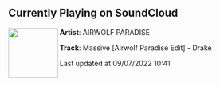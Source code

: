 ## Currently Playing on SoundCloud

[<img align="left" width="100" src="https://i1.sndcdn.com/artworks-upmbDBqPyhWLvCji-iEKlqg-t500x500.jpg">](https://soundcloud.com/airwolfparadise/massive-ap-edit)

**Artist**: AIRWOLF PARADISE 

**Track**: Massive [Airwolf Paradise Edit] - Drake

Last updated at 09/07/2022 10:41
